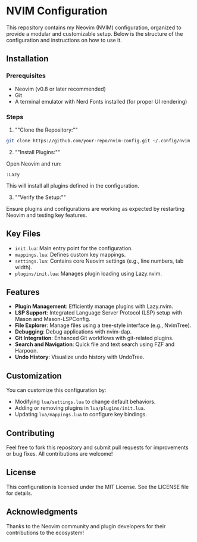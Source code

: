# NVIM Configuration

This repository contains my Neovim (NVIM) configuration, organized to provide a
modular and customizable setup. Below is the structure of the configuration and
instructions on how to use it.

## Installation

### Prerequisites

- Neovim (v0.8 or later recommended)
- Git
- A terminal emulator with Nerd Fonts installed (for proper UI rendering)

### Steps

1. ""Clone the Repository:""

```bash
git clone https://github.com/your-repo/nvim-config.git ~/.config/nvim
```

2. ""Install Plugins:""

Open Neovim and run:

```vim
:Lazy
```

This will install all plugins defined in the configuration.

3. ""Verify the Setup:"" 

Ensure plugins and configurations are working as expected by restarting Neovim
and testing key features.

## Key Files

- `init.lua`: Main entry point for the configuration.
- `mappings.lua`: Defines custom key mappings.
- `settings.lua`: Contains core Neovim settings (e.g., line numbers, tab width).
- `plugins/init.lua`: Manages plugin loading using Lazy.nvim.

## Features

- **Plugin Management**: Efficiently manage plugins with Lazy.nvim.
- **LSP Support**: Integrated Language Server Protocol (LSP) setup with Mason
  and Mason-LSPConfig.
- **File Explorer**: Manage files using a tree-style interface (e.g.,
  NvimTree).
- **Debugging**: Debug applications with nvim-dap.
- **Git Integration**: Enhanced Git workflows with git-related plugins.
- **Search and Navigation**: Quick file and text search using FZF and Harpoon.
- **Undo History**: Visualize undo history with UndoTree.

## Customization

You can customize this configuration by:

- Modifying `lua/settings.lua` to change default behaviors.
- Adding or removing plugins in `lua/plugins/init.lua`.
- Updating `lua/mappings.lua` to configure key bindings.

## Contributing

Feel free to fork this repository and submit pull requests for improvements or
bug fixes. All contributions are welcome!

## License

This configuration is licensed under the MIT License. See the LICENSE file for
details.

## Acknowledgments

Thanks to the Neovim community and plugin developers for their contributions to
the ecosystem!

